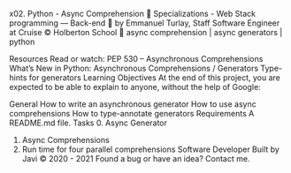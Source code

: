 x02. Python - Async Comprehension
📂 Specializations - Web Stack programming ― Back-end
👤 by Emmanuel Turlay, Staff Software Engineer at Cruise
©️ Holberton School
🔖 async comprehension | async generators | python

Resources
Read or watch:
PEP 530 – Asynchronous Comprehensions
What’s New in Python: Asynchronous Comprehensions / Generators
Type-hints for generators
Learning Objectives
At the end of this project, you are expected to be able to explain to anyone, without the help of Google:

General
How to write an asynchronous generator
How to use async comprehensions
How to type-annotate generators
Requirements
A README.md file.
Tasks
 0. Async Generator
 1. Async Comprehensions
 2. Run time for four parallel comprehensions
Software Developer
Built by Javi ©️ 2020 - 2021
Found a bug or have an idea? Contact me.
